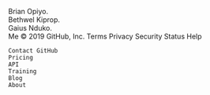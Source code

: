 Brian Opiyo.  
Bethwel Kiprop.  
Gaius Nduko.  
Me
    © 2019 GitHub, Inc.
    Terms
    Privacy
    Security
    Status
    Help

    Contact GitHub
    Pricing
    API
    Training
    Blog
    About

